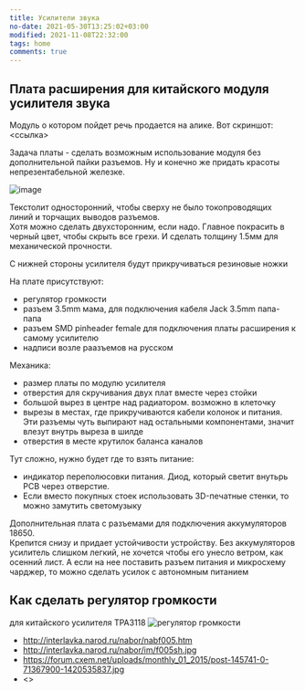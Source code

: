 ```yaml
---
title: Усилители звука
no-date: 2021-05-30T13:25:02+03:00
modified: 2021-11-08T22:32:00
tags: home
comments: true
---
```


## Плата расширения для китайского модуля усилителя звука

Модуль о котором пойдет речь продается на алике. Вот скриншот: <ссылка>

Задача платы - сделать возможным использование модуля без дополнительной пайки разъемов. Ну и конечно же придать красоты непрезентабельной железке.

![image](https://user-images.githubusercontent.com/17731587/140838596-7767b876-aace-4713-b4f5-fe72e6ea8a95.png)


Текстолит односторонний, чтобы сверху не было токопроводящих линий и торчащих выводов разъемов.  
Хотя можно сделать двухсторонним, если надо. Главное покрасить в черный цвет, чтобы скрыть все грехи. И сделать толщину 1.5мм для механической прочности.

С нижней стороны усилителя будут прикручиваться резиновые ножки

На плате присутствуют: 
- регулятор громкости
- разъем 3.5mm мама, для подключения кабеля Jack 3.5mm папа-папа
- разъем SMD pinheader female для подключения платы расширения к самому усилителю
- надписи возле раазъемов на русском

Механика:
- размер платы по модулю усилителя
- отверстия для скручивания двух плат вместе через стойки
- большой вырез в центре над радиатором. возможно в клеточку
- вырезы в местах, где прикручиваются кабели колонок и питания. Эти разъемы чуть выпирают над остальными компонентами, значит влезут внутрь выреза в шилде
- отверстия в месте крутилок баланса каналов

Тут сложно, нужно будет где то взять питание:
- индикатор переполюсовки питания. Диод, который светит внутьрь PCB через отверстие. 
- Если вместо покупных стоек использовать 3D-печатные стенки, то можно замутить светомузыку


Дополнительная плата с разъемами для подключения аккумуляторов 18650.  
Крепится снизу и придает устойчивости устройству. Без аккумуляторов усилитель слишком легкий, не хочется чтобы его унесло ветром, как осенний лист.
А если на нее поставить разъем питания и микросхему чарджер, то можно сделать усилок с автономным питанием

## Как сделать регулятор громкости

для китайского усилителя TPA3118
![регулятор громкости](https://user-images.githubusercontent.com/17731587/181825096-0ad08e9d-882a-4bfa-96ed-a094b2297dc1.jpg)


* <http://interlavka.narod.ru/nabor/nabf005.htm>
* <http://interlavka.narod.ru/nabor/im/f005sh.jpg>
* <https://forum.cxem.net/uploads/monthly_01_2015/post-145741-0-71367900-1420535837.jpg>
* <>

